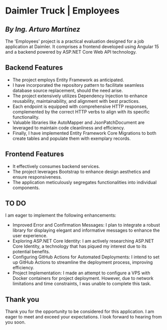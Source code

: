 # Daimler Truck | Employees
## _By Ing. Arturo Martínez_




The 'Employees' project is a practical evaluation designed for a job application at Daimler. It comprises a frontend developed using Angular 15 and a backend powered by ASP.NET Core Web API technology.


## Backend Features

- The project employs Entity Framework as anticipated.
- I have incorporated the repository pattern to facilitate seamless database source replacement, should the need arise.
- The project extensively utilizes Dependency Injection to enhance reusability, maintainability, and alignment with best practices.
- Each endpoint is equipped with comprehensive HTTP responses, complemented by the correct HTTP verbs to align with its specific functionality.
- Valuable libraries like AutoMapper and JsonPatchDocument are leveraged to maintain code cleanliness and efficiency.
- Finally, I have implemented Entity Framework Core Migrations to both create tables and populate them with exemplary records.

## Frontend Features

- It effectively consumes backend services.
- The project leverages Bootstrap to enhance design aesthetics and ensure responsiveness.
- The application meticulously segregates functionalities into individual components.


## TO DO

I am eager to implement the following enhancements:

- Improved Error and Confirmation Messages: I plan to integrate a robust library for displaying elegant and informative messages to enhance the user experience.
- Exploring ASP.NET Core Identity: I am actively researching ASP.NET Core Identity, a technology that has piqued my interest due to its potential benefits.
- Configuring GitHub Actions for Automated Deployments: I intend to set up GitHub Actions to streamline the deployment process, improving efficiency.
- Project Implementation: I made an attempt to configure a VPS with Docker containers for project deployment. However, due to network limitations and time constraints, I was unable to complete this task.


## Thank you

Thank you for the opportunity to be considered for this application. I am eager to meet and exceed your expectations. I look forward to hearing from you soon.